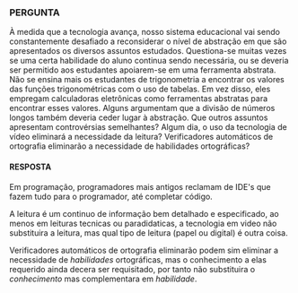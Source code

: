 ### PERGUNTA

À medida que a tecnologia avança, nosso sistema educacional vai sendo constantemente
desafiado a reconsiderar o nível de abstração em que são apresentados os diversos assuntos
estudados. Questiona-se muitas vezes se uma certa habilidade do aluno continua sendo
necessária, ou se deveria ser permitido aos estudantes apoiarem-se em uma ferramenta
abstrata. Não se ensina mais os estudantes de trigonometria a encontrar os valores das funções trigonométricas com o uso de tabelas. Em vez disso, eles empregam calculadoras eletrônicas
como ferramentas abstratas para encontrar esses valores. Alguns argumentam que a divisão de números longos também deveria ceder lugar à abstração. Que outros assuntos apresentam
controvérsias semelhantes? Algum dia, o uso da tecnologia de vídeo eliminará a necessidade da
leitura? Verificadores automáticos de ortografia eliminarão a necessidade de habilidades
ortográficas?

#### RESPOSTA

Em programação, programadores mais antigos reclamam de IDE's que fazem tudo para o programador, até completar código.

A leitura é um continuo de informação bem detalhado e especificado, ao menos em leituras tecnicas ou paradidaticas, a tecnologia em video não substituira a leitura, mas qual tipo de leitura (papel ou digital) é outra coisa.

Verificadores automáticos de ortografia eliminarão podem sim eliminar a necessidade de *habilidades*
ortográficas, mas o conhecimento a elas requerido ainda decera ser requisitado, por tanto não substituira o *conhecimento* mas complementara em *habilidade*.
